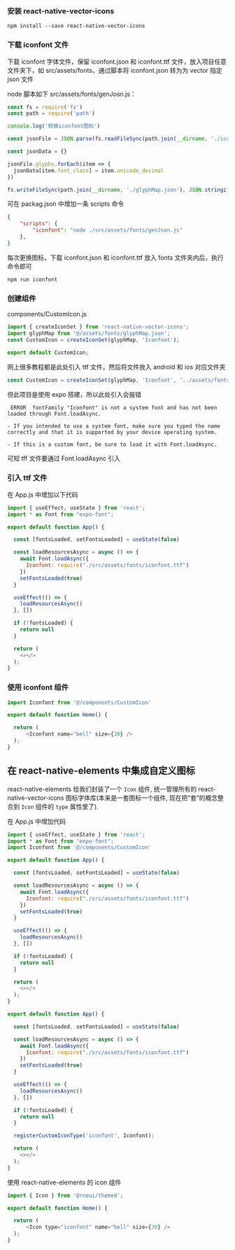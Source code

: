 ### 安装 react-native-vector-icons

```shell
npm install --save react-native-vector-icons
```

### 下载 iconfont 文件

下载 iconfont 字体文件，保留 iconfont.json 和 iconfont.ttf 文件，放入项目任意文件夹下，如 src/assets/fonts，通过脚本将 iconfont.json 转为为 vector 指定 json 文件

node 脚本如下 src/assets/fonts/genJosn.js：

```js
const fs = require('fs')
const path = require('path')

console.log('转换iconfont图标')

const jsonFile = JSON.parse(fs.readFileSync(path.join(__dirname, './iconfont.json'), 'utf-8'))

const jsonData = {}

jsonFile.glyphs.forEach(item => {
  jsonData[item.font_class] = item.unicode_decimal
})

fs.writeFileSync(path.join(__dirname, './glyphMap.json'), JSON.stringify(jsonData),  'utf-8')
```

可在 packag.json 中增加一条 scripts 命令

```json
{
    "scripts": {
        "iconfont": "node ./src/assets/fonts/genJson.js"
    },
}
```

每次更换图标，下载 iconfont.json 和 iconfont.ttf 放入 fonts 文件夹内后，执行命令即可

```shell
npm run iconfont
```

### 创建组件

components/CustomIcon.js

```js
import { createIconSet } from 'react-native-vector-icons';
import glyphMap from '@/assets/fonts/glyphMap.json';
const CustomIcon = createIconSet(glyphMap, 'Iconfont');

export default CustomIcon;
```

网上很多教程都是此处引入 ttf 文件，然后将文件放入 android 和 ios 对应文件夹

```js
const CustomIcon = createIconSet(glyphMap, 'Iconfont', '../assets/fonts/iconfont.ttf')
```

但此项目是使用 expo 搭建，所以此处引入会报错

```shell
 ERROR  fontFamily "Iconfont" is not a system font and has not been loaded through Font.loadAsync.

- If you intended to use a system font, make sure you typed the name correctly and that it is supported by your device operating system.

- If this is a custom font, be sure to load it with Font.loadAsync.
```

可知 tff 文件要通过 Font.loadAsync 引入

### 引入 ttf 文件

在 App.js 中增加以下代码

```js
import { useEffect, useState } from 'react';
import * as Font from "expo-font";

export default function App() {

  const [fontsLoaded, setFontsLoaded] = useState(false)

  const loadResourcesAsync = async () => {
    await Font.loadAsync({
      Iconfont: require("./src/assets/fonts/iconfont.ttf")
    })
    setFontsLoaded(true)
  }

  useEffect(() => {
    loadResourcesAsync()
  }, [])

  if (!fontsLoaded) {
    return null
  }

  return (
    <></>
  );
}
```

### 使用 iconfont 组件

```js
import Iconfont from '@/components/CustomIcon'

export default function Home() {

  return (
      <Iconfont name="bell" size={30} />
  );
}
```

## 在 react-native-elements 中集成自定义图标

react-native-elements 给我们封装了一个 `Icon` 组件, 统一管理所有的 react-native-vector-icons 图标字体库(本来是一套图标一个组件, 现在把“套”的概念整合到 `Icon` 组件的 `type` 属性里了).

在 App.js 中增加代码

```js
import { useEffect, useState } from 'react';
import * as Font from "expo-font";
import Iconfont from '@/components/CustomIcon'

export default function App() {

  const [fontsLoaded, setFontsLoaded] = useState(false)

  const loadResourcesAsync = async () => {
    await Font.loadAsync({
      Iconfont: require("./src/assets/fonts/iconfont.ttf")
    })
    setFontsLoaded(true)
  }

  useEffect(() => {
    loadResourcesAsync()
  }, [])

  if (!fontsLoaded) {
    return null
  }

  return (
    <></>
  );
}

export default function App() {

  const [fontsLoaded, setFontsLoaded] = useState(false)

  const loadResourcesAsync = async () => {
    await Font.loadAsync({
      Iconfont: require("./src/assets/fonts/iconfont.ttf")
    })
    setFontsLoaded(true)
  }

  useEffect(() => {
    loadResourcesAsync()
  }, [])

  if (!fontsLoaded) {
    return null
  }

  registerCustomIconType('iconfont', Iconfont);

  return (
    <></>
  );
}
```

使用 react-native-elements 的 icon 组件

```js
import { Icon } from '@rneui/themed';

export default function Home() {

  return (
      <Icon type="iconfont" name="bell" size={30} />
  );
}
```


